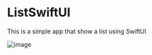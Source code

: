 # ListSwiftUI
This is a simple app that show a list using SwiftUI

![image](https://user-images.githubusercontent.com/46237010/217025004-10aa01d3-be42-45de-831d-75dc6b3bb6c9.png)
